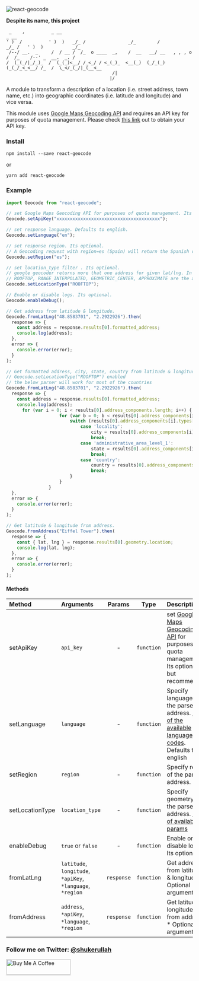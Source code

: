 ![react-geocode](https://socialify.git.ci/shukerullah/react-geocode/image?font=Inter&forks=1&issues=1&language=1&pulls=1&stargazers=1&theme=Light)

__Despite its name, this project__

```
 _    ,          _ __                                                           _ __
' )  /          ' )  )   _/_ /                _/_        /             _/_ /   ' )  )           _/_
 /--/ __.  _     /  / __ /  /_  o ____  _,    /  __   __/ __   , , , o /  /_    /--' _  __.  _. /
/  (_(_/|_/_)_  /  (_(_)<__/ /_<_/ / <_(_)_  <__(_)  (_/_(_)  (_(_/_<_<__/ /_  /  \_</_(_/|_(__<__
                                        /|
                                       |/
```

A module to transform a description of a location (i.e. street address, town name, etc.) into geographic coordinates (i.e. latitude and longitude) and vice versa.

This module uses [Google Maps Geocoding API](https://developers.google.com/maps/documentation/geocoding/intro) and requires an API key for purposes of quota management. Please check [this link](https://developers.google.com/maps/documentation/geocoding/get-api-key) out to obtain your API key.

### Install

```shell
npm install --save react-geocode
```

or

```shell
yarn add react-geocode
```

### Example

```js
import Geocode from "react-geocode";

// set Google Maps Geocoding API for purposes of quota management. Its optional but recommended.
Geocode.setApiKey("xxxxxxxxxxxxxxxxxxxxxxxxxxxxxxxxxxxxxxx");

// set response language. Defaults to english.
Geocode.setLanguage("en");

// set response region. Its optional.
// A Geocoding request with region=es (Spain) will return the Spanish city.
Geocode.setRegion("es");

// set location_type filter . Its optional.
// google geocoder returns more that one address for given lat/lng. In some case we need one address as response for which google itself provides a location_type filter. So we can easily parse the result for fetching address components
// ROOFTOP, RANGE_INTERPOLATED, GEOMETRIC_CENTER, APPROXIMATE are the accepted values. And according to the below google docs in description, ROOFTOP param returns the most accurate result.
Geocode.setLocationType("ROOFTOP");

// Enable or disable logs. Its optional.
Geocode.enableDebug();

// Get address from latitude & longitude.
Geocode.fromLatLng("48.8583701", "2.2922926").then(
  response => {
    const address = response.results[0].formatted_address;
    console.log(address);
  },
  error => {
    console.error(error);
  }
);

// Get formatted address, city, state, country from latitude & longitude when 
// Geocode.setLocationType("ROOFTOP") enabled
// the below parser will work for most of the countries
Geocode.fromLatLng("48.8583701", "2.2922926").then(
  response => {
    const address = response.results[0].formatted_address;
    console.log(address);
      for (var i = 0; i < results[0].address_components.length; i++) {
                    for (var b = 0; b < results[0].address_components[i].types.length; b++) {
                        switch (results[0].address_components[i].types[b]) {
                            case 'locality':
                                city = results[0].address_components[i].long_name;
                                break;
                            case 'administrative_area_level_1':
                                state = results[0].address_components[i].long_name;
                                break;
                            case 'country':
                                country = results[0].address_components[i].long_name;
                                break;
                        }
                    }
                }
  },
  error => {
    console.error(error);
  }
);

// Get latitude & longitude from address.
Geocode.fromAddress("Eiffel Tower").then(
  response => {
    const { lat, lng } = response.results[0].geometry.location;
    console.log(lat, lng);
  },
  error => {
    console.error(error);
  }
);
```

#### Methods

| Method      | Arguments                                                  |   Params   |    Type    | Description                                                                                                                                                      |
| :---------- | :--------------------------------------------------------- | :--------: | :--------: | :--------------------------------------------------------------------------------------------------------------------------------------------------------------- |
| setApiKey   | `api_key`                                                  |     -      | `function` | set [Google Maps Geocoding API](https://developers.google.com/maps/documentation/geocoding/intro) for purposes of quota management. Its optional but recommended |
| setLanguage | `language`                                                 |     -      | `function` | Specify language of the parsed address. [List of the available language codes](https://developers.google.com/maps/faq#languagesupport). Defaults to english      |
| setRegion   | `region`                                                   |     -      | `function` | Specify region of the parsed address.                                                                                                                            |
| setLocationType   | `location_type`                                                   |     -      | `function` | Specify geometry of the parsed address. [List of available params](https://developers.google.com/maps/documentation/geocoding/overview#:~:text=%22ROOFTOP%22%20indicates%20that%20the%20returned,points%20(such%20as%20intersections))                                                                                                                            |
| enableDebug | `true` or `false`                                          |     -      | `function` | Enable or disable logs. Its optional.                                                                                                                            |
| fromLatLng  | `latitude`, `longitude`, `*apiKey`, `*language`, `*region` | `response` | `function` | Get address from latitude & longitude. \* Optional arguments                                                                                                     |
| fromAddress | `address`, `*apiKey`, `*language`, `*region`               | `response` | `function` | Get latitude & longitude from address. \* Optional arguments                                                                                                     |

### Follow me on Twitter: [@shukerullah](https://twitter.com/shukerullah)

<a href="https://www.buymeacoffee.com/shukerullah" target="_blank"><img src="https://www.buymeacoffee.com/assets/img/custom_images/orange_img.png" alt="Buy Me A Coffee" style="height: 41px !important;width: 174px !important;box-shadow: 0px 3px 2px 0px rgba(190, 190, 190, 0.5) !important;-webkit-box-shadow: 0px 3px 2px 0px rgba(190, 190, 190, 0.5) !important;" ></a>
